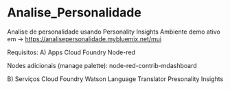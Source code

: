 # Analise_Personalidade
Analise de personalidade usando Personality Insights
Ambiente demo ativo em -> https://analisepersonalidade.mybluemix.net/mui

Requisitos:
A) Apps Cloud Foundry
Node-red

Nodes adicionais (manage palette):
node-red-contrib-mdashboard


B) Serviços Cloud Foundry
Watson Language Translator
Presonality Insights

